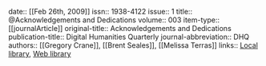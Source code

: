 date:: [[Feb 26th, 2009]]
issn:: 1938-4122
issue:: 1
title:: @Acknowledgements and Dedications
volume:: 003
item-type:: [[journalArticle]]
original-title:: Acknowledgements and Dedications
publication-title:: Digital Humanities Quarterly
journal-abbreviation:: DHQ
authors:: [[Gregory Crane]], [[Brent Seales]], [[Melissa Terras]]
links:: [Local library](zotero://select/groups/2386895/items/EQGTY7UZ), [Web library](https://www.zotero.org/groups/2386895/items/EQGTY7UZ)
